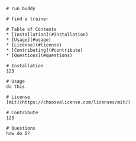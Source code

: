 
    # run buddy
    
    # find a trainer

    # Table of Contents
    * [Installation](#installation)
    * [Usage](#usage)
    * [License](#license)
    * [Contributing](#contribute)
    * [Questions](#questions)

    # Installation
    123

    # Usage
    do this

    # License
    [mit](https://choosealicense.com/licenses/mit/)

    # Contribute
    123

    # Questions
    how do I?
  